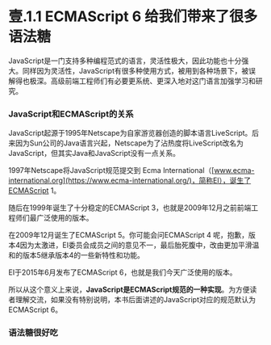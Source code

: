 # 壹.1.1 ECMAScript 6 给我们带来了很多语法糖

JavaScript是一门支持多种编程范式的语言，灵活性极大，因此功能也十分强大。同样因为灵活性，JavaScript有很多种使用方式，被用到各种场景下，被误解得也极深。高级前端工程师们有必要更系统、更深入地对这门语言加强学习和研究。

### JavaScript和ECMAScript的关系

JavaScript起源于1995年Netscape为自家游览器创造的脚本语言LiveScript。后来因为Sun公司的Java语言兴起，Netscape为了沾热度将LiveScript改名为JavaScript，但其实Java和JavaScript没有一点关系。

1997年Netscape将JavaScript规范提交到 Ecma International（[www.ecma-international.org](https://www.ecma-international.org/)，简称EI），诞生了ECMAScript 1。

随后在1999年诞生了十分稳定的ECMAScript 3，也就是2009年12月之前前端工程师们最广泛使用的版本。

在2009年12月诞生了ECMAScript 5。你可能会问ECMAScript 4 呢，抱歉，版本4因为太激进，EI委员会成员之间的意见不一，最后胎死腹中，改由更加平滑温和的版本5继承版本4的一些新特性和功能。

EI于2015年6月发布了ECMAScript 6，也就是我们今天广泛使用的版本。

所以从这个意义上来说，**JavaScript是ECMAScript规范的一种实现**。为方便读者理解交流，如果没有特别说明，本书后面讲述的JavaScript对应的规范默认为 ECMAScript 6。

### 语法糖很好吃



